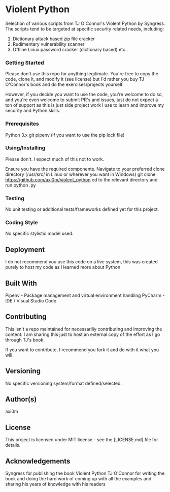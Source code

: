 # Violent Python
Selection of various scripts from TJ O'Connor's Violent Python by Syngress. The scripts tend to be targeted at specific security related needs, including:
1. Dictionary attack based zip file cracker
2. Rudimentary vulnerability scanner
3. Offline Linux password cracker (dictionary based)
etc..

### Getting Started
Please don't use this repo for anything legitimate. You're free to copy the code, clone it, and modify it (see license)
but I'd rather you buy TJ O'Connor's book and do the exercises/projects yourself.

However, if you decide you want to use the code, you're welcome to do so, and you're even welcome to submit PR's and issues, just do not expect a ton of support as this is just side project work I use to learn and improve my security and Python skills. 

### Prerequisites
Python 3.x
git
pipenv (if you want to use the pip lock file)

### Using/Installing
Please don't. I expect much of this not to work.

Ensure you have the required components.
Navigate to your preferred clone directory (/usr/src/ in Linux or wherever you want in Windows)
git clone https://github.com/axi0m/violent_python
cd to the relevant directory and run python <filename>.py

### Testing
No unit testing or additional tests/frameworks defined yet for this project.

### Coding Style
No specific stylistic model used.

## Deployment
I do not recommend you use this code on a live system, this was created purely to host my code as I learned more about Python

## Built With
Pipenv - Package management and virtual environment handling
PyCharm - IDE / Visual Studio Code

## Contributing
This isn't a repo maintained for necessariliy contributing and improving the content. I am sharing this just to host
an external copy of the effort as I go through TJ's book.

If you want to contribute, I recommend you fork it and do with it what you will.

## Versioning
No specific versioning system/format defined/selected.

## Author(s)
axi0m

## License
This project is licensed under MIT license - see the [LICENSE.md] file for details.

## Acknowledgements
Syngress for publishing the book Violent Python
TJ O'Connor for writing the book and doing the hard work of coming up with all the examples and sharing his years of
knowledge with his readers
